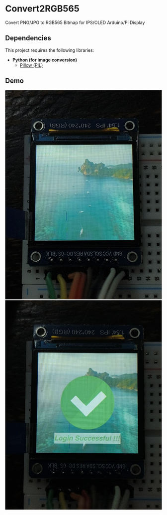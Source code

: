 # Convert2RGB565
Covert PNG/JPG to RGB565 Bitmap for IPS/OLED Arduino/Pi Display
## Dependencies
This project requires the following libraries:
- **Python (for image conversion)**  
  - [Pillow (PIL)](https://python-pillow.org/)
## Demo

![Demo 1](demo/1.jpg)
![Demo 2](demo/2.jpg)

